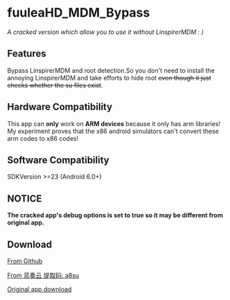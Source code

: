 # fuuleaHD_MDM_Bypass
*A cracked version which allow you to use it without LinspirerMDM  : )*
## Features
Bypass LinspirerMDM and root detection.So you don't need to install the annoying LinspirerMDM and take efforts to hide root ~~even though it just checks whether the su files exist~~.
## Hardware Compatibility
This app can **only** work on **ARM devices** because it only has arm libraries! My experiment proves that the x86 android simulators can't convert these arm codes to x86 codes!
## Software Compatibility
SDKVersion >=23 (Android 6.0+)  
## NOTICE
**The cracked app's debug options is set to true so it may be different from original app.**  

## Download
[From Github](https://github.com/fR0Z863xF/fuuleaHD_MDM_Bypass/releases/tag/1.0.0.5)

[From 蓝奏云 提取码: a8su ](https://www.lanzoul.com/iZn8Z0mkysza)

[Original app download](http://download1.linspirer.com/download/2ad2a025-3ecf-b645-6cb3-0a9a3b08182f.apk)
